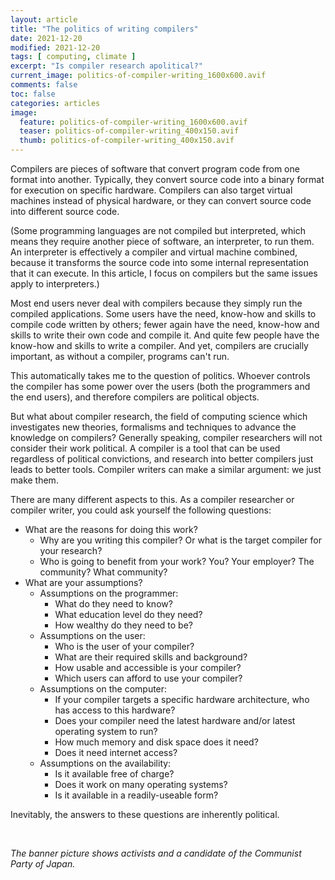 ```yaml
---
layout: article
title: "The politics of writing compilers"
date: 2021-12-20
modified: 2021-12-20
tags: [ computing, climate ]
excerpt: "Is compiler research apolitical?"
current_image: politics-of-compiler-writing_1600x600.avif
comments: false
toc: false
categories: articles
image:
  feature: politics-of-compiler-writing_1600x600.avif
  teaser: politics-of-compiler-writing_400x150.avif
  thumb: politics-of-compiler-writing_400x150.avif
---
```


Compilers are pieces of software that convert program code from one format into another. Typically, they convert source code into a binary format for execution on specific hardware. Compilers can also target virtual machines instead of physical hardware, or they can convert source code into different source code. 

(Some programming languages are not compiled but interpreted, which means they require another piece of software, an interpreter, to run them. An interpreter is effectively a compiler and virtual machine combined, because it transforms the source code into some internal representation that it can execute. In this article, I focus on compilers but the same issues apply to interpreters.)

Most end users never deal with compilers because they simply run the compiled applications. Some users have the need, know-how and skills to compile code written by others; fewer again have the need, know-how and skills to write their own code and compile it. And quite few people have the know-how and skills to write a compiler. And yet, compilers are crucially important, as without a compiler, programs can't run. 

This automatically takes me to the question of politics. Whoever controls the compiler has some power over the users (both the programmers and the end users), and therefore compilers are political objects. 

But what about compiler research, the field of computing science which investigates new theories, formalisms and techniques to advance the knowledge on compilers? Generally speaking, compiler researchers will not consider their work political. A compiler is a tool that can be used regardless of political convictions, and research into better compilers just leads to better tools. Compiler writers can make a similar argument: we just make them. 

There are many different aspects to this. As a compiler researcher or compiler writer, you could ask yourself the following questions:

* What are the reasons for doing this work? 
    - Why are you writing this compiler? Or what is the target compiler for your research?
    - Who is going to benefit from your work? You? Your employer? The community? What community?
* What are your assumptions?
    - Assumptions on the programmer: 
        - What do they need to know?  
        - What education level do they need? 
        - How wealthy do they need to be?
    - Assumptions on the user: 
        - Who is the user of your compiler? 
        - What are their required skills and background? 
        - How usable and accessible is your compiler? 
        - Which users can afford to use your compiler?
    - Assumptions on the computer:
        - If your compiler targets a specific hardware architecture, who has access to this hardware?
        - Does your compiler need the latest hardware and/or latest operating system to run? 
        - How much memory and disk space does it need?
        - Does it need internet access?
    - Assumptions on the availability: 
        - Is it available free of charge? 
        - Does it work on many operating systems?
        - Is it available in a readily-useable form?

Inevitably, the answers to these questions are inherently political. 

<br>

_The banner picture shows activists and a candidate of the Communist Party of Japan._ 